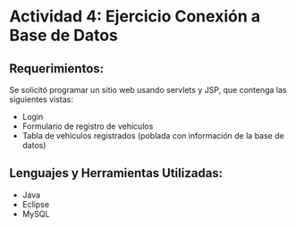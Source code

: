 # Actividad 4: Ejercicio Conexión a Base de Datos
## Requerimientos:
Se solicitó programar un sitio web usando servlets y JSP, que contenga las siguientes vistas:
* Login
* Formulario de registro de vehículos
* Tabla de vehículos registrados (poblada con información de la base de datos)

## Lenguajes y Herramientas Utilizadas:
* Java
* Eclipse
* MySQL
